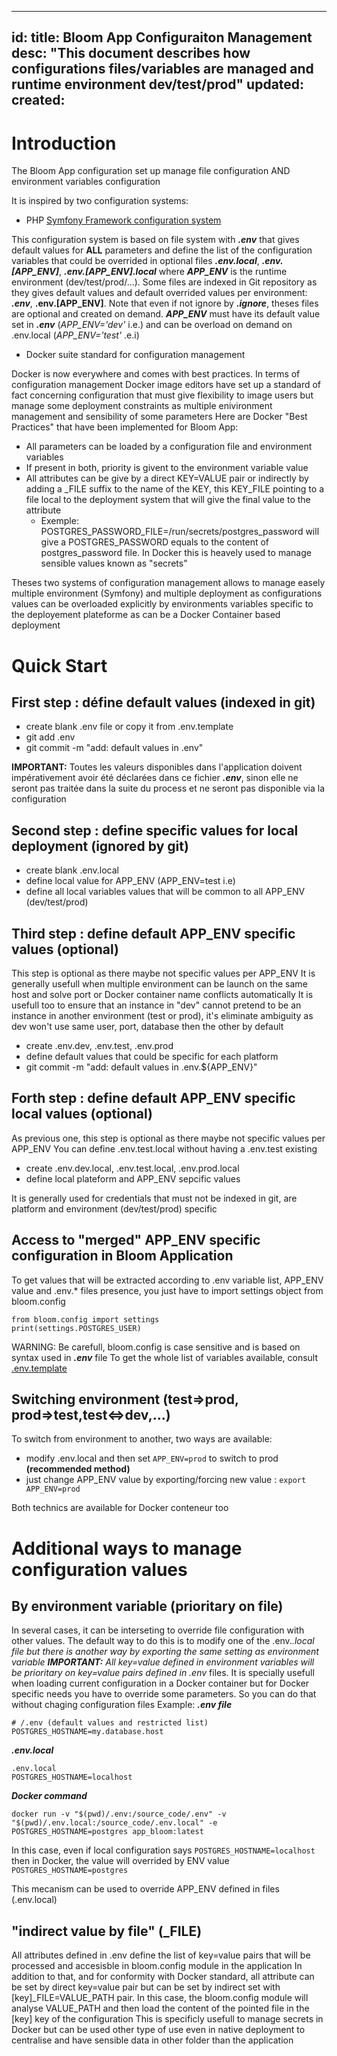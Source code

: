 

---
id: 
title: Bloom App Configuraiton Management
desc: "This document describes how configurations files/variables are managed and runtime environment dev/test/prod"
updated: 
created: 
---

# Introduction
The Bloom App configuration set up manage file configuration AND environment variables configuration

It is inspired by two configuration systems:
- PHP [Symfony Framework configuration system](https://symfony.com/doc/current/configuration.html#configuration-based-on-environment-variables)

This configuration system is based on file system with ***.env*** that gives default values for **ALL** parameters and define the list of the configuration variables that could be overrided in optional files ***.env.local***, ***.env.[APP_ENV]***, ***.env.[APP_ENV].local*** where ***APP_ENV*** is the runtime environment (dev/test/prod/...). 
Some files are indexed in Git repository as they gives default values and default overrided values per environment: ***.env***, **.env.[APP_ENV]**. Note that even if not ignore by ***.ignore***, theses files are optional and created on demand.
***APP_ENV*** must have its default value set in ***.env*** (*APP_ENV='dev'* i.e.) and can be overload on demand on .env.local (*APP_ENV='test'* .e.i)
- Docker suite standard for configuration management

Docker is now everywhere and comes with best practices. In terms of configuration management Docker image editors have set up a standard of fact concerning configuration that must give flexibility to image users but manage some deployment constraints as multiple enivironment management and sensibility of some parameters
Here are Docker "Best Practices" that have been implemented for Bloom App:
* All parameters can be loaded by a configuration file and environment variables
* If present in both, priority is givent to the environment variable value
* All attributes can be give by a direct KEY=VALUE pair or indirectly by adding a _FILE suffix to the name of the KEY, this KEY_FILE pointing to a file local to the deployment system that will give the final value to the attribute
	* Exemple: POSTGRES_PASSWORD_FILE=/run/secrets/postgres_password will give a POSTGRES_PASSWORD equals to the content of postgres_password file. In Docker this is heavely used to manage sensible values known as "secrets"

Theses two systems of configuration management allows to manage easely multiple environment (Symfony) and multiple deployment as configurations values can be overloaded explicitly by environments variables specific to the deployement plateforme as can be a Docker Container based deployment

# Quick Start

## First step : défine default values (indexed in git)

* create blank .env file or copy it from .env.template
* git add .env
* git commit -m "add: default values in .env"

**IMPORTANT:** Toutes les valeurs disponibles dans l'application doivent impérativement avoir été déclarées dans ce fichier ***.env***, sinon elle ne seront pas traitée dans la suite du process et ne seront pas disponible via la configuration

## Second step : define specific values for local deployment (ignored by git)

* create blank .env.local
* define local value for APP_ENV (APP_ENV=test i.e)
* define all local variables values that will be common to all APP_ENV (dev/test/prod)

## Third step : define default APP_ENV specific values (optional)

This step is optional as there maybe not specific values per APP_ENV
It is generally usefull when multiple environment can be launch on the same host and solve port or Docker container name conflicts automatically
It is usefull too to ensure that an instance in "dev" cannot pretend to be an instance in another environment (test or prod), it's eliminate ambiguity as dev won't use same user, port, database then the other by default

* create .env.dev, .env.test, .env.prod
* define default values that could be specific for each platform
* git commit -m "add: default values in .env.${APP_ENV}"

## Forth step : define default APP_ENV specific local values (optional)

As previous one, this step is optional as there maybe not specific values per APP_ENV
You can define .env.test.local without having a .env.test existing

* create .env.dev.local, .env.test.local, .env.prod.local
* define local plateform and APP_ENV sepcific values

It is generally used for credentials that must not be indexed in git, are platform and environment (dev/test/prod) specific

## Access to "merged" APP_ENV specific configuration in Bloom Application

To get values that will be extracted according to .env variable list, APP_ENV value and .env.* files presence, you just have to import settings object from bloom.config

    from bloom.config import settings
    print(settings.POSTGRES_USER)
   WARNING: Be carefull, bloom.config is case sensitive and is based on syntax used in ***.env*** file
   To get the whole list of variables available, consult [.env.template](.env.template)
  
## Switching environment (test=>prod, prod=>test,test<=>dev,...)

To switch from environment to another, two ways are available:
- modify .env.local and then set `APP_ENV=prod` to switch to prod **(recommended method)**
- just change APP_ENV value by exporting/forcing new value : `export APP_ENV=prod` 

Both technics are available for Docker conteneur too

# Additional ways to manage configuration values
## By environment variable (prioritary on file)
In several cases, it can be interseting to override file configuration with other values. The default way to do this is to modify one of the .env.*.local file but there is another way by exporting the same setting as environment variable
***IMPORTANT:***  All key=value defined in environment variables will be prioritary on key=value pairs defined in .env* files. It is specially usefull when loading current configuration in a Docker container but for Docker specific needs you have to override some parameters. So you can do that without chaging configuration files
Example:
***.env file***

	# /.env (default values and restricted list)
    POSTGRES_HOSTNAME=my.database.host
    
***.env.local***

    .env.local
    POSTGRES_HOSTNAME=localhost
***Docker command***

    docker run -v "$(pwd)/.env:/source_code/.env" -v "$(pwd)/.env.local:/source_code/.env.local" -e POSTGRES_HOSTNAME=postgres app_bloom:latest

In this case, even if local configuration says `POSTGRES_HOSTNAME=localhost` then in Docker, the value will overrided by ENV value `POSTGRES_HOSTNAME=postgres`

This mecanism can be used to override APP_ENV defined in files (.env.local)

## "indirect value by file" (_FILE)

All attributes defined in .env define the list of key=value pairs that will be processed and accesisble in bloom.config module in the application
In addition to that, and for conformity with Docker standard, all attribute can be set by direct key=value pair but can be set by indirect set with [key]_FILE=VALUE_PATH pair.
In this case, the bloom.config module will analyse VALUE_PATH and then load the content of the pointed file in the [key] key of the configuration
This is specificly usefull to manage secrets in Docker but can be used other type of use even in native deployment to centralise and have sensible data in other folder than the application
